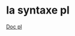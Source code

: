 # la syntaxe pl

[Doc pl](premierlangage/repo/plbank/doc/)

<!---
Author : Jordan
Validator : Jordan
-->
